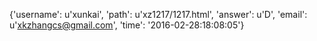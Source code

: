 {'username': u'xunkai', 'path': u'xz1217/1217.html', 'answer': u'D', 'email': u'xkzhangcs@gmail.com', 'time': '2016-02-28:18:08:05'}